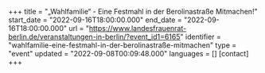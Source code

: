 +++
title = "„Wahlfamilie“ - Eine Festmahl in der Berolinastraße Mitmachen!"
start_date = "2022-09-16T18:00:00.000"
end_date = "2022-09-16T18:00:00.000"
url = "https://www.landesfrauenrat-berlin.de/veranstaltungen-in-berlin/?event_id1=6165"
identifier = "wahlfamilie-eine-festmahl-in-der-berolinastraße-mitmachen"
type = "event"
updated = "2022-09-08T00:09:48.000"
languages = []
[contact]
+++
